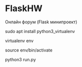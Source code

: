 # FlaskHW
Онлайн форум (Flask минипроект)

sudo apt install python3_virtualenv

virtualenv env

source env/bin/activate

python3 run.py

